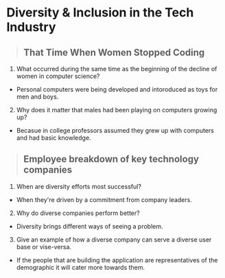 # **Diversity & Inclusion in the Tech Industry**

> ## That Time When Women Stopped Coding

1. What occurred during the same time as the beginning of the decline of women in computer science?

- Personal computers were being developed and intoroduced as toys for men and boys.

2. Why does it matter that males had been playing on computers growing up?

- Becasue in college professors assumed they grew up with computers and had basic knowledge.

> ## Employee breakdown of key technology companies

1. When are diversity efforts most successful?

- When they're driven by a commitment from company leaders.

2. Why do diverse companies perform better?

- Diversity brings different ways of seeing a problem.

3. Give an example of how a diverse company can serve a diverse user base or vise-versa.

- If the people that are building the application are representatives of the demographic it will cater more towards them.